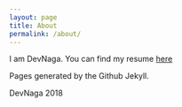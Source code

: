 ```yaml
---
layout: page
title: About
permalink: /about/
---
```


I am DevNaga. You can find my resume [here](https://github.com/devnaga/site) 


Pages generated by the Github Jekyll.

DevNaga 2018

